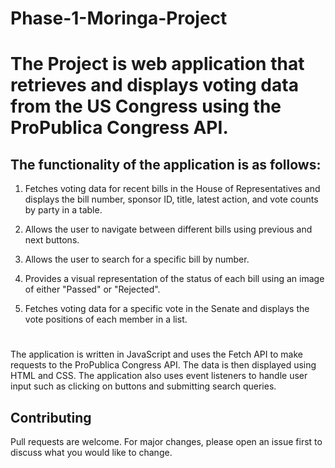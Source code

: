 # Phase-1-Moringa-Project
# The Project is web application that retrieves and displays voting data from the US Congress using the ProPublica Congress API. 

## The functionality of the application is as follows:

1. Fetches voting data for recent bills in the House of Representatives and displays the bill number, sponsor ID, title, latest action, and vote counts by party in a table.

2. Allows the user to navigate between different bills using previous and next buttons.

3. Allows the user to search for a specific bill by number.

4. Provides a visual representation of the status of each bill using an image of either "Passed" or "Rejected".

5. Fetches voting data for a specific vote in the Senate and displays the vote positions of each member in a list.

#
The application is written in JavaScript and uses the Fetch API to make requests to the ProPublica Congress API. The data is then displayed using HTML and CSS. The application also uses event listeners to handle user input such as clicking on buttons and submitting search queries.

## Contributing
Pull requests are welcome. For major changes, please open an issue first to discuss what you would like to change.
